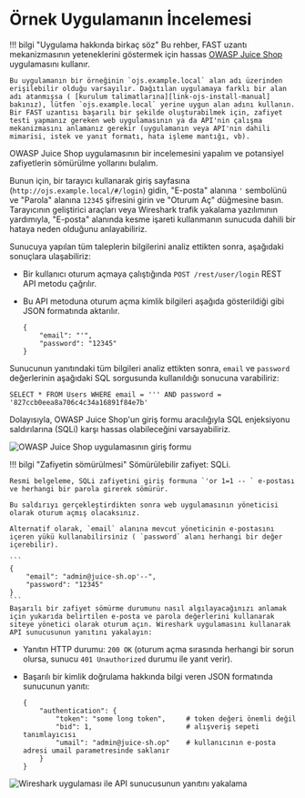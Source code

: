 [img-login]:                ../../../images/fast/dsl/common/extension-examples/ojs_broken.png
[img-wireshark]:            ../../../images/fast/dsl/common/extension-examples/wireshark.png

[link-juice-shop]:          https://www.owasp.org/index.php/OWASP_Juice_Shop_Project
[link-ojs-install-manual]:  https://bkimminich.gitbooks.io/pwning-owasp-juice-shop/content/part1/running.html

#   Örnek Uygulamanın İncelemesi

!!! bilgi "Uygulama hakkında birkaç söz"
    Bu rehber, FAST uzantı mekanizmasının yeteneklerini göstermek için hassas [OWASP Juice Shop][link-juice-shop] uygulamasını kullanır.
    
    Bu uygulamanın bir örneğinin `ojs.example.local` alan adı üzerinden erişilebilir olduğu varsayılır. Dağıtılan uygulamaya farklı bir alan adı atanmışsa ( [kurulum talimatlarına][link-ojs-install-manual] bakınız), lütfen `ojs.example.local` yerine uygun alan adını kullanın.
    Bir FAST uzantısı başarılı bir şekilde oluşturabilmek için, zafiyet testi yapmanız gereken web uygulamasının ya da API'nin çalışma mekanizmasını anlamanız gerekir (uygulamanın veya API'nın dahili mimarisi, istek ve yanıt formatı, hata işleme mantığı, vb).

OWASP Juice Shop uygulamasının bir incelemesini yapalım ve potansiyel zafiyetlerin sömürülme yollarını bulalım.

Bunun için, bir tarayıcı kullanarak giriş sayfasına (`http://ojs.example.local/#/login`) gidin, "E-posta" alanına `'` sembolünü ve "Parola" alanına `12345` şifresini girin ve "Oturum Aç" düğmesine basın. Tarayıcının geliştirici araçları veya Wireshark trafik yakalama yazılımının yardımıyla, "E-posta" alanında kesme işareti kullanmanın sunucuda dahili bir hataya neden olduğunu anlayabiliriz.

Sunucuya yapılan tüm taleplerin bilgilerini analiz ettikten sonra, aşağıdaki sonuçlara ulaşabiliriz:
* Bir kullanıcı oturum açmaya çalıştığında `POST /rest/user/login` REST API metodu çağrılır.
* Bu API metoduna oturum açma kimlik bilgileri aşağıda gösterildiği gibi JSON formatında aktarılır.

    ```
    {
        "email": "'",
        "password": "12345"
    }
    ```
    
Sunucunun yanıtındaki tüm bilgileri analiz ettikten sonra, `email` ve `password` değerlerinin aşağıdaki SQL sorgusunda kullanıldığı sonucuna varabiliriz: 

```
SELECT * FROM Users WHERE email = ''' AND password = '827ccb0eea8a706c4c34a16891f84e7b'
```

Dolayısıyla, OWASP Juice Shop'un giriş formu aracılığıyla SQL enjeksiyonu saldırılarına (SQLi) karşı hassas olabileceğini varsayabiliriz.

![OWASP Juice Shop uygulamasının giriş formu][img-login]

!!! bilgi "Zafiyetin sömürülmesi"
    Sömürülebilir zafiyet: SQLi.
    
    Resmi belgeleme, SQLi zafiyetini giriş formuna `'or 1=1 -- ` e-postası ve herhangi bir parola girerek sömürür.
    
    Bu saldırıyı gerçekleştirdikten sonra web uygulamasının yöneticisi olarak oturum açmış olacaksınız.
    
    Alternatif olarak, `email` alanına mevcut yöneticinin e-postasını içeren yükü kullanabilirsiniz ( `password` alanı herhangi bir değer içerebilir).
    
    ```
    {
        "email": "admin@juice-sh.op'--",
        "password": "12345"
    }
    ```
    Başarılı bir zafiyet sömürme durumunu nasıl algılayacağınızı anlamak için yukarıda belirtilen e-posta ve parola değerlerini kullanarak siteye yönetici olarak oturum açın. Wireshark uygulamasını kullanarak API sunucusunun yanıtını yakalayın:
* Yanıtın HTTP durumu: `200 OK` (oturum açma sırasında herhangi bir sorun olursa, sunucu `401 Unauthorized` durumu ile yanıt verir).
* Başarılı bir kimlik doğrulama hakkında bilgi veren JSON formatında sunucunun yanıtı:

    ```
    {
        "authentication": {
            "token": "some long token",     # token değeri önemli değil
            "bid": 1,                       # alışveriş sepeti tanımlayıcısı
            "umail": "admin@juice-sh.op"    # kullanıcının e-posta adresi umail parametresinde saklanır
        }
    }
    ```

![Wireshark uygulaması ile API sunucusunun yanıtını yakalama][img-wireshark]